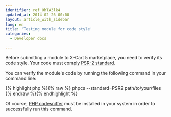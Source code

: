 ```yaml
---
identifier: ref_OhTA3lk4
updated_at: 2014-02-26 00:00
layout: article_with_sidebar
lang: en
title: 'Testing module for code style'
categories:
  - Developer docs

---
```



Before submitting a module to X-Cart 5 marketplace, you need to verify its code style. Your code must comply [PSR-2 standard](http://www.php-fig.org/psr/psr-2/).

You can verify the module's code by running the following command in your command line:

{% highlight php %}{% raw %}
phpcs --standard=PSR2 path/to/your/files
{% endraw %}{% endhighlight %}

Of course, [PHP codesniffer](https://github.com/squizlabs/PHP_CodeSniffer) must be installed in your system in order to successfully run this command.
